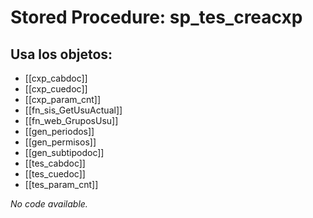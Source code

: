 # Stored Procedure: sp_tes_creacxp

## Usa los objetos:
- [[cxp_cabdoc]]
- [[cxp_cuedoc]]
- [[cxp_param_cnt]]
- [[fn_sis_GetUsuActual]]
- [[fn_web_GruposUsu]]
- [[gen_periodos]]
- [[gen_permisos]]
- [[gen_subtipodoc]]
- [[tes_cabdoc]]
- [[tes_cuedoc]]
- [[tes_param_cnt]]

*No code available.*
